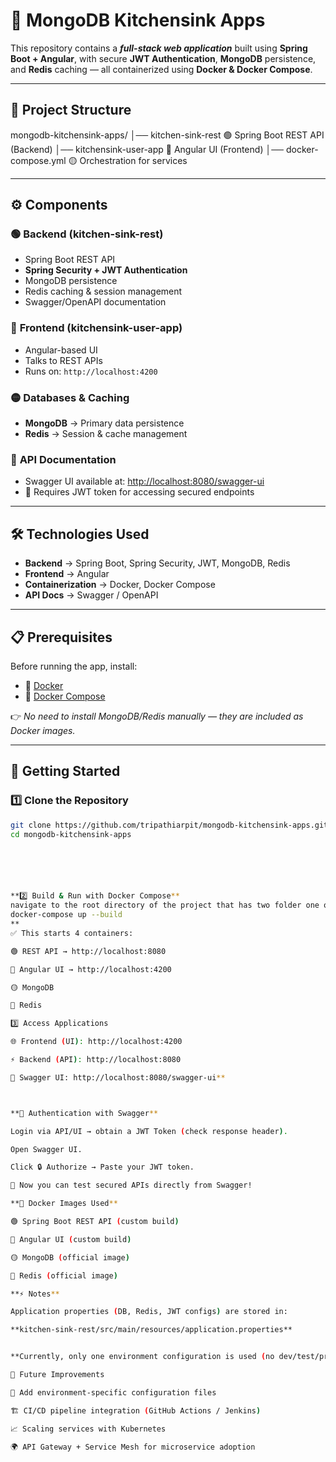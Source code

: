 # 🚀 **MongoDB Kitchensink Apps**

This repository contains a **_full-stack web application_** built using **Spring Boot + Angular**, with secure **JWT Authentication**, **MongoDB** persistence, and **Redis** caching — all containerized using **Docker & Docker Compose**.  

---

## 📂 **Project Structure**

mongodb-kitchensink-apps/
│── kitchen-sink-rest 🟢 Spring Boot REST API (Backend)
│── kitchensink-user-app 🔵 Angular UI (Frontend)
│── docker-compose.yml 🟡 Orchestration for services




---

## ⚙️ **Components**

### 🟢 **Backend (kitchen-sink-rest)**
- Spring Boot REST API  
- **Spring Security + JWT Authentication**  
- MongoDB persistence  
- Redis caching & session management  
- Swagger/OpenAPI documentation  

### 🔵 **Frontend (kitchensink-user-app)**
- Angular-based UI  
- Talks to REST APIs  
- Runs on: `http://localhost:4200`  

### 🟡 **Databases & Caching**
- **MongoDB** → Primary data persistence  
- **Redis** → Session & cache management  

### 📖 **API Documentation**
- Swagger UI available at: [http://localhost:8080/swagger-ui](http://localhost:8080/swagger-ui)  
- 🔑 Requires JWT token for accessing secured endpoints  

---

## 🛠️ **Technologies Used**

- **Backend** → Spring Boot, Spring Security, JWT, MongoDB, Redis  
- **Frontend** → Angular  
- **Containerization** → Docker, Docker Compose  
- **API Docs** → Swagger / OpenAPI  

---

## 📋 **Prerequisites**

Before running the app, install:  

- 🐳 [Docker](https://www.docker.com/)  
- 🐙 [Docker Compose](https://docs.docker.com/compose/)  

👉 *No need to install MongoDB/Redis manually — they are included as Docker images.*  

---

## 🚀 **Getting Started**

### 1️⃣ Clone the Repository
```bash
git clone https://github.com/tripathiarpit/mongodb-kitchensink-apps.git
cd mongodb-kitchensink-apps






**2️⃣ Build & Run with Docker Compose**
navigate to the root directory of the project that has two folder one of UI and iothe rof REST and execute
docker-compose up --build
**
✅ This starts 4 containers:

🟢 REST API → http://localhost:8080

🔵 Angular UI → http://localhost:4200

🟡 MongoDB

🔴 Redis

3️⃣ Access Applications

🌐 Frontend (UI): http://localhost:4200

⚡ Backend (API): http://localhost:8080

📖 Swagger UI: http://localhost:8080/swagger-ui**



**🔑 Authentication with Swagger**

Login via API/UI → obtain a JWT Token (check response header).

Open Swagger UI.

Click 🔒 Authorize → Paste your JWT token.

🎉 Now you can test secured APIs directly from Swagger!

**🐳 Docker Images Used**

🟢 Spring Boot REST API (custom build)

🔵 Angular UI (custom build)

🟡 MongoDB (official image)

🔴 Redis (official image)

**⚡ Notes**

Application properties (DB, Redis, JWT configs) are stored in:

**kitchen-sink-rest/src/main/resources/application.properties**


**Currently, only one environment configuration is used (no dev/test/prod profiles).**

📌 Future Improvements

🔧 Add environment-specific configuration files

🏗️ CI/CD pipeline integration (GitHub Actions / Jenkins)

📈 Scaling services with Kubernetes

🌍 API Gateway + Service Mesh for microservice adoption


